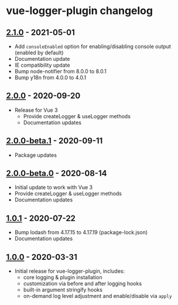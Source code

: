 # vue-logger-plugin changelog

## [2.1.0] - 2021-05-01
* Add `consoleEnabled` option for enabling/disabling console output (enabled by default)
* Documentation update
* IE compatibility update
* Bump node-notifier from 8.0.0 to 8.0.1
* Bump y18n from 4.0.0 to 4.0.1

## [2.0.0] - 2020-09-20
* Release for Vue 3
    * Provide createLogger & useLogger methods
    * Documentation updates

## [2.0.0-beta.1] - 2020-09-11
* Package updates

## [2.0.0-beta.0] - 2020-08-14
* Initial update to work with Vue 3
* Provide createLogger & useLogger methods
* Documentation updates

## [1.0.1] - 2020-07-22

* Bump lodash from 4.17.15 to 4.17.19 (package-lock.json)
* Documentation updates

## [1.0.0] - 2020-03-31

* Initial release for vue-logger-plugin, includes:
    * core logging & plugin installation
    * customization via before and after logging hooks
    * built-in argument stringify hooks
    * on-demand log level adjustment and enable/disable via `apply`

[2.1.0]: https://github.com/dev-tavern/vue-logger-plugin/compare/2.0.1...v2.1.0
[2.0.0]: https://github.com/dev-tavern/vue-logger-plugin/releases/tag/v2.0.0
[2.0.0-beta.1]: https://github.com/dev-tavern/vue-logger-plugin/compare/2.0.0-beta.0...v2.0.0-beta.1
[2.0.0-beta.0]: https://github.com/dev-tavern/vue-logger-plugin/compare/v1.0.1...2.0.0-beta.0
[1.0.1]: https://github.com/dev-tavern/vue-logger-plugin/compare/v1.0.0...v1.0.1
[1.0.0]: https://github.com/dev-tavern/vue-logger-plugin/releases/tag/v1.0.0